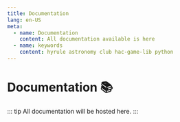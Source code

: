 ```yaml
---
title: Documentation
lang: en-US
meta:
  - name: Documentation
    content: All documentation available is here
  - name: keywords
    content: hyrule astronomy club hac-game-lib python 
---
```


# Documentation :books:


::: tip
All documentation will be hosted here.
:::